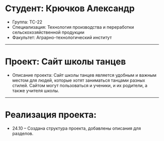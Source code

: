 # Студент: Крючков Александр
- Группа: ТС-22
- Специализация: Технология производства и переработки сельскохозяйственной продукции
- Факультет: Аграрно-технологический институт
---
# Проект: Сайт школы танцев
- Описание проекта: Сайт школы танцев является удобным и важным местом для людей, которые хотят заниматься танцами разных стилей. Сайтом могут пользоваться и ученики, и их родители, а также учителя школы.
---
# Реализация проекта:
- 24.10 – Создана структура проекта, добавлены описания для разделов.
